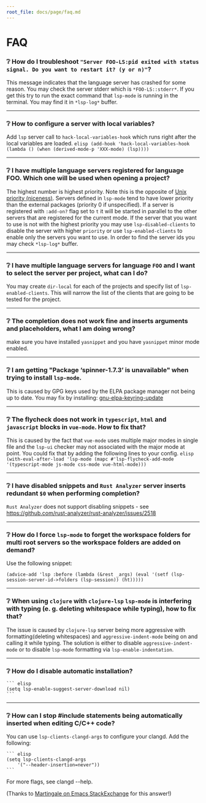 ```yaml
---
root_file: docs/page/faq.md
---
```

# FAQ

### :grey_question: How do I troubleshoot `"Server FOO-LS:pid exited with status signal. Do you want to restart it? (y or n)"`?

This message indicates that the language server has crashed for some reason. You may check the server stderr which is `*FOO-LS::stderr*`. If you get this try to run the exact command that `lsp-mode` is running in the terminal. You may find it in `*lsp-log*` buffer.

---
### :grey_question: How to configure a server with local variables?

Add `lsp` server call to `hack-local-variables-hook` which runs right after the local variables are loaded.
      ```elisp
      (add-hook 'hack-local-variables-hook
                (lambda () (when (derived-mode-p 'XXX-mode) (lsp))))
      ```

---
### :grey_question: I have multiple language servers registered for language FOO. Which one will be used when opening a project?

The highest number is highest priority. Note this is the opposite of [Unix priority (niceness)](https://en.wikipedia.org/wiki/Nice_(Unix)). Servers defined in `lsp-mode` tend to have lower priority than the external packages (priority 0 if unspecified). If a server is registered with `:add-on?` flag set to `t` it will be started in parallel to the other servers that are registered for the current mode. If the server that you want to use is not with the highest priority you may use `lsp-disabled-clients` to disable the server with higher `priority` or use `lsp-enabled-clients` to enable only the servers you want to use. In order to find the server ids you may check `*lsp-log*` buffer.

---
### :grey_question: I have multiple language servers for language `FOO` and I want to select the server per project, what can I do?

You may create `dir-local` for each of the projects and specify list of `lsp-enabled-clients`. This will narrow the list of the clients that are going to be tested for the project.

---
### :grey_question: The completion does not work fine and inserts arguments and placeholders, what I am doing wrong?

make sure you have installed `yasnippet` and you have `yasnippet` minor mode enabled.

---
### :grey_question: I am getting "Package ‘spinner-1.7.3’ is unavailable" when trying to install `lsp-mode`.

This is caused by GPG keys used by the ELPA package manager not being up to date. You may fix by installing: [gnu-elpa-keyring-update](https://elpa.gnu.org/packages/gnu-elpa-keyring-update.html)

---
### :grey_question: The flycheck does not work in `typescript`, `html` and `javascript` blocks in `vue-mode`. How to fix that?

This is caused by the fact that `vue-mode` uses multiple major modes in single file and the `lsp-ui` checker may not associated with the major mode at point. You could fix that by adding the following lines to your config.
      ```elisp
      (with-eval-after-load 'lsp-mode
        (mapc #'lsp-flycheck-add-mode '(typescript-mode js-mode css-mode vue-html-mode)))
      ```

---
### :grey_question: I have disabled snippets and `Rust Analyzer` server inserts redundant `$0` when performing completion?

`Rust Analyzer` does not support disabling snippets - see <https://github.com/rust-analyzer/rust-analyzer/issues/2518>

---
### :grey_question: How do I force `lsp-mode` to forget the workspace folders for multi root servers so the workspace folders are added on demand?

Use the following snippet:
  ``` elisp
  (advice-add 'lsp :before (lambda (&rest _args) (eval '(setf (lsp-session-server-id->folders (lsp-session)) (ht)))))
  ```


---
### :grey_question: When using `clojure` with `clojure-lsp` `lsp-mode` is interfering with typing (e. g. deleting whitespace while typing), how to fix that?

The issue is caused by `clojure-lsp` server being more aggressive with formatting(deleting whitespaces) and `aggressive-indent-mode` being on and calling it while typing. The solution is either to disable `aggressive-indent-mode` or to disable `lsp-mode` formatting via `lsp-enable-indentation`.


---
### :grey_question: How do I disable automatic installation?

    ``` elisp
    (setq lsp-enable-suggest-server-download nil)
    ```

---
### :grey_question: How can I stop #include statements being automatically inserted when editing C/C++ code?

You can use `lsp-clients-clangd-args` to configure your clangd. Add the following:

    ``` elisp
    (setq lsp-clients-clangd-args
        '("--header-insertion=never"))
    ```

For more flags, see clangd --help.

(Thanks to [Martingale on Emacs StackExchange](https://emacs.stackexchange.com/questions/58015/how-to-stop-lsp-mode-including-headers-automatically-for-c-c-code) for this answer!)
